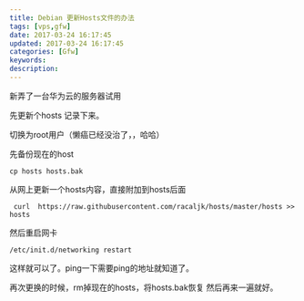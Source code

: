 ```yaml
---
title: Debian 更新Hosts文件的办法
tags: [vps,gfw]
date: 2017-03-24 16:17:45
updated: 2017-03-24 16:17:45
categories: [Gfw]
keywords:
description:
---
```


新弄了一台华为云的服务器试用

先更新个hosts 记录下来。



切换为root用户（懒癌已经没治了，，哈哈）

先备份现在的host

```
cp hosts hosts.bak
```

从网上更新一个hosts内容，直接附加到hosts后面

```
 curl  https://raw.githubusercontent.com/racaljk/hosts/master/hosts >> hosts
```

然后重启网卡

```
/etc/init.d/networking restart
```

这样就可以了。ping一下需要ping的地址就知道了。



再次更换的时候，rm掉现在的hosts，将hosts.bak恢复 然后再来一遍就好。